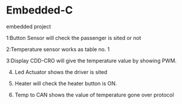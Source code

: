 # Embedded-C
embedded project

1:Button Sensor will check the passenger is sited or not

2:Temperature sensor works as table no. 1

3:Display CDD-CRO will give the temperature value by showing PWM.

4. Led Actuator shows the driver is sited

5. Heater will check the heater button is ON.

6. Temp to CAN shows the value of temperature gone over protocol
